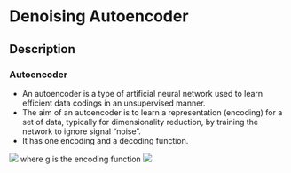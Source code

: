 # Denoising Autoencoder

## Description
### Autoencoder
* An autoencoder is a type of artificial neural network used to learn efficient data codings in an unsupervised manner. 
* The aim of an autoencoder is to learn a representation (encoding) for a set of data, typically for dimensionality reduction, by training the network to ignore signal “noise”.
* It has one encoding and a decoding function.
<img src="https://render.githubusercontent.com/render/math?math=\large h = g(Wx_{i} %2B  b)"> 
where g is the encoding function


<img src="https://render.githubusercontent.com/render/math?math=\large x^'_{i} = f(W^*h_{i} %2B  c)"> 
